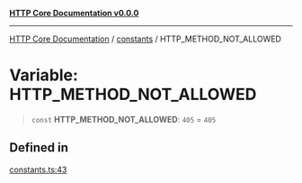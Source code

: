 [**HTTP Core Documentation v0.0.0**](../../README.md)

***

[HTTP Core Documentation](../../modules.md) / [constants](../README.md) / HTTP\_METHOD\_NOT\_ALLOWED

# Variable: HTTP\_METHOD\_NOT\_ALLOWED

> `const` **HTTP\_METHOD\_NOT\_ALLOWED**: `405` = `405`

## Defined in

[constants.ts:43](https://github.com/stonemjs/http-core/blob/a162480c16327760396238c341daab61793d5440/src/constants.ts#L43)
